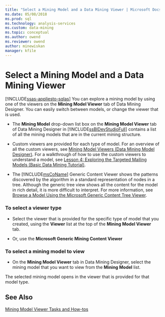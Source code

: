 ```yaml
---
title: "Select a Mining Model and a Data Mining Viewer | Microsoft Docs"
ms.date: 05/08/2018
ms.prod: sql
ms.technology: analysis-services
ms.custom: data-mining
ms.topic: conceptual
ms.author: owend
ms.reviewer: owend
author: minewiskan
manager: kfile
---
```

# Select a Mining Model and a Data Mining Viewer
[!INCLUDE[ssas-appliesto-sqlas](../../includes/ssas-appliesto-sqlas.md)]
  You can explore a mining model by using one of the viewers on the **Mining Model Viewer** tab of Data Mining Designer. You can easily switch between models, or change the viewer that is used.  
  
-   The **Mining Model** drop-down list box on the **Mining Model Viewer** tab of Data Mining Designer in [!INCLUDE[ssBIDevStudioFull](../../includes/ssbidevstudiofull-md.md)] contains a list of all the mining models that are in the current mining structure.  
  
-   Custom viewers are provided for each type of model. For an overview of all the custom viewers, see [Mining Model Viewers &#40;Data Mining Model Designer&#41;](http://msdn.microsoft.com/library/4ba391d5-c97b-4848-ba7c-7d096fa4b7dd). For a walkthrough of how to use the custom viewers to understand a model, see [Lesson 4: Exploring the Targeted Mailing Models &#40;Basic Data Mining Tutorial&#41;](http://msdn.microsoft.com/library/1e00c5b9-a9f8-4503-99ee-377c9cc02d7f).  
  
-   The [!INCLUDE[msCoName](../../includes/msconame-md.md)] Generic Content Viewer shows the patterns discovered by the algorithm in a standard representation of nodes in a tree. Although the generic tree view shows all the content for the model in rich detail, it is more difficult to interpret. For more information, see [Browse a Model Using the Microsoft Generic Content Tree Viewer](../../analysis-services/data-mining/browse-a-model-using-the-microsoft-generic-content-tree-viewer.md).  
  
### To select a viewer type  
  
-   Select the viewer that is provided for the specific type of model that you created, using the **Viewer** list at the top of the **Mining Model Viewer** tab.  
  
-   Or, use the **Microsoft Generic Mining Content Viewer**  
  
### To select a mining model to view  
  
-   On the **Mining Model Viewer** tab in Data Mining Designer, select the mining model that you want to view from the **Mining Model** list.  
  
 The selected mining model opens in the viewer that is provided for that model type.  
  
## See Also  
 [Mining Model Viewer Tasks and How-tos](../../analysis-services/data-mining/mining-model-viewer-tasks-and-how-tos.md)  
  
  
